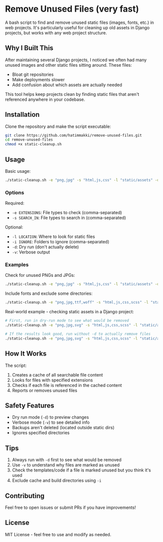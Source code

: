 # Remove Unused Files (very fast)

A bash script to find and remove unused static files (images, fonts, etc.) in web projects. It's particularly useful for cleaning up old assets in Django projects, but works with any web project structure.

## Why I Built This

After maintaining several Django projects, I noticed we often had many unused images and other static files sitting around. These files:
- Bloat git repositories
- Make deployments slower
- Add confusion about which assets are actually needed

This tool helps keep projects clean by finding static files that aren't referenced anywhere in your codebase.

## Installation

Clone the repository and make the script executable:
```bash
git clone https://github.com/hatimmakki/remove-unused-files.git
cd remove-unused-files
chmod +x static-cleanup.sh
```

## Usage

Basic usage:
```bash
./static-cleanup.sh -e "png,jpg" -s "html,js,css" -l "static/assets" -d
```

### Options

Required:
- `-e EXTENSIONS`: File types to check (comma-separated)
- `-s SEARCH_IN`: File types to search in (comma-separated)

Optional:
- `-l LOCATION`: Where to look for static files
- `-i IGNORE`: Folders to ignore (comma-separated)
- `-d`: Dry run (don't actually delete)
- `-v`: Verbose output

### Examples

Check for unused PNGs and JPGs:
```bash
./static-cleanup.sh -e "png,jpg" -s "html,js,css" -l "static/assets" -d
```

Include fonts and exclude some directories:
```bash
./static-cleanup.sh -e "png,jpg,ttf,woff" -s "html,js,css,scss" -l "static/assets" -i "venv,node_modules" -d
```

Real-world example - checking static assets in a Django project:
```bash
# First, run in dry-run mode to see what would be removed
./static-cleanup.sh -e "png,jpg,svg" -s "html,js,css,scss" -l "static/assets" -i "venv,node_modules,dist" -d

# If the results look good, run without -d to actually remove files
./static-cleanup.sh -e "png,jpg,svg" -s "html,js,css,scss" -l "static/assets" -i "venv,node_modules,dist"
```

## How It Works

The script:
1. Creates a cache of all searchable file content
2. Looks for files with specified extensions
3. Checks if each file is referenced in the cached content
4. Reports or removes unused files

## Safety Features

- Dry run mode (`-d`) to preview changes
- Verbose mode (`-v`) to see detailed info
- Backups aren't deleted (located outside static dirs)
- Ignores specified directories

## Tips

1. Always run with `-d` first to see what would be removed
2. Use `-v` to understand why files are marked as unused
3. Check the templates/code if a file is marked unused but you think it's used
4. Exclude cache and build directories using `-i`

## Contributing

Feel free to open issues or submit PRs if you have improvements!

## License

MIT License - feel free to use and modify as needed.
